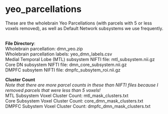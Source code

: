 # yeo_parcellations
These are the wholebrain Yeo Parcellations (with parcels with 5 or less voxels removed), as well as Default Network subsystems we use frequently.

<br> **File Directory**:
<br> Wholebrain parcellation: dmn_yeo.zip 
<br> Wholebrain parcellation labels: yeo_dmn_labels.csv
<br> Medial Temporal Lobe (MTL) subsystem NIFTI file: mtl_subsystem.nii.gz
<br> Core DN subsystem NIFTI file: dmn_core_subsystem.nii.gz
<br> DMPFC subsytem NIFTI file: dmpfc_subsytem_roi.nii.gz

**Cluster Count**
<br> *Note that there are more parcel counts in these than NIFTI files because I removed parcels that were less than 5 voxels!*
<br> MTL Subsystem Voxel Cluster Count: mtl_mask_clusters.txt
<br> Core Subsystem Voxel Cluster Count: core_dmn_mask_clusters.txt
<br> DMPFC Subystem Voxel Cluster Count: dmpfc_dmn_mask_clusters.txt
